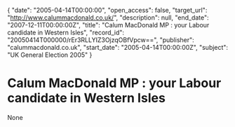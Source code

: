 {
  "date": "2005-04-14T00:00:00", 
  "open_access": false, 
  "target_url": "http://www.calummacdonald.co.uk/", 
  "description": null, 
  "end_date": "2007-12-11T00:00:00Z", 
  "title": "Calum MacDonald MP : your Labour candidate in Western Isles", 
  "record_id": "20050414T000000/rEr3RLLYIZ3OjzqOBfVpcw==", 
  "publisher": "calummacdonald.co.uk", 
  "start_date": "2005-04-14T00:00:00Z", 
  "subject": "UK General Election 2005"
}

# Calum MacDonald MP : your Labour candidate in Western Isles

None